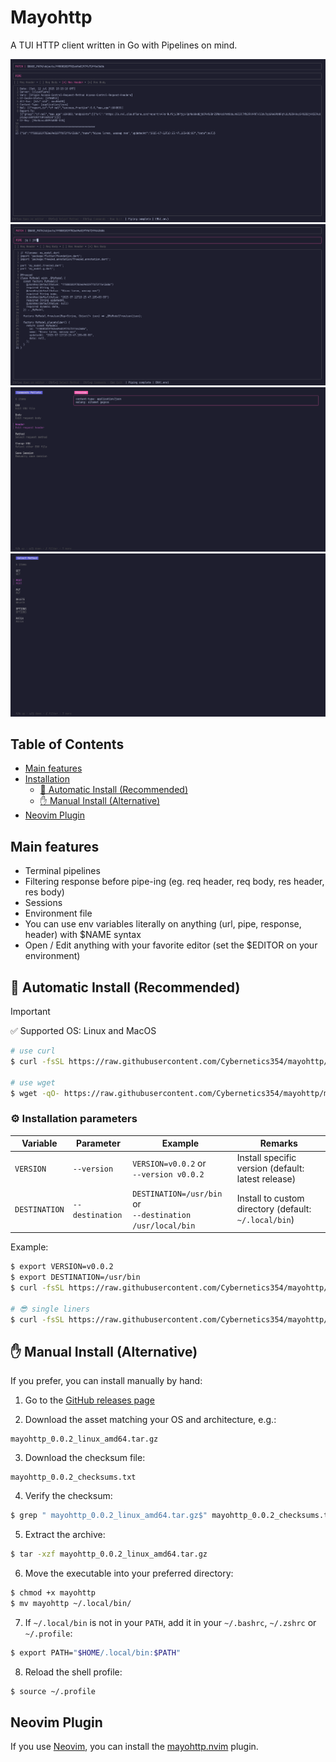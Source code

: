 # Mayohttp

A TUI HTTP client written in Go with Pipelines on mind.

![preview](./readme/preview.png "TUI Preview")
![piping](./readme/pipe_preview.png "Piping Preview")
![command pallete](./readme/command_pallete.png "Command Pallete")
![select method](./readme/select_method.png "Select Method")

## Table of Contents
- [Main features](#main-features)
- [Installation](#-automatic-install-recommended)
    - [🚀 Automatic Install (Recommended)](#-automatic-install-recommended)
    - [✋ Manual Install (Alternative)](#-manual-install-alternative)
- [Neovim Plugin](#neovim-plugin)

## Main features

- Terminal pipelines
- Filtering response before pipe-ing (eg. req header, req body, res header, res body)
- Sessions
- Environment file
- You can use env variables literally on anything (url, pipe, response, header) with $NAME syntax
- Open / Edit anything with your favorite editor (set the $EDITOR on your environment)

## 🚀 Automatic Install (Recommended)
> [!IMPORTANT]  
> ✅ Supported OS: Linux and MacOS

```bash
# use curl
$ curl -fsSL https://raw.githubusercontent.com/Cybernetics354/mayohttp/main/.scripts/install.sh | sh

# use wget
$ wget -qO- https://raw.githubusercontent.com/Cybernetics354/mayohttp/main/.scripts/install.sh | sh
```

### ⚙️ Installation parameters
| Variable      | Parameter       | Example                                                     | Remarks                                               |
|---------------|-----------------|-------------------------------------------------------------|-------------------------------------------------------|
| `VERSION`     | `--version`     | `VERSION=v0.0.2` or<br>`--version v0.0.2`                   | Install specific version (default: latest release)    |
| `DESTINATION` | `--destination` | `DESTINATION=/usr/bin` or<br>`--destination /usr/local/bin` | Install to custom directory (default: `~/.local/bin`) |

Example:
```bash
$ export VERSION=v0.0.2
$ export DESTINATION=/usr/bin
$ curl -fsSL https://raw.githubusercontent.com/Cybernetics354/mayohttp/main/.scripts/install.sh | sh

# 😎 single liners
$ curl -fsSL https://raw.githubusercontent.com/Cybernetics354/mayohttp/main/.scripts/install.sh | VERSION=v0.0.2 DESTINATION=/usr/bin sh
```

## ✋ Manual Install (Alternative)
If you prefer, you can install manually by hand:

1. Go to the [GitHub releases page](https://github.com/Cybernetics354/mayohttp/releases)

2. Download the asset matching your OS and architecture, e.g.:
```
mayohttp_0.0.2_linux_amd64.tar.gz
```

3. Download the checksum file:
```
mayohttp_0.0.2_checksums.txt
```

4. Verify the checksum:
```bash
$ grep " mayohttp_0.0.2_linux_amd64.tar.gz$" mayohttp_0.0.2_checksums.txt | sha256sum -c -
```

5. Extract the archive:
```bash
$ tar -xzf mayohttp_0.0.2_linux_amd64.tar.gz
```

6. Move the executable into your preferred directory:
```bash
$ chmod +x mayohttp
$ mv mayohttp ~/.local/bin/
```

7. If `~/.local/bin` is not in your `PATH`, add it in your `~/.bashrc`, `~/.zshrc` or `~/.profile`:
```bash
$ export PATH="$HOME/.local/bin:$PATH"
```

8. Reload the shell profile:
```bash
$ source ~/.profile
```

## Neovim Plugin

If you use [Neovim](https://neovim.io/), you can install the [mayohttp.nvim](https://github.com/Cybernetics354/mayohttp.nvim) plugin.
